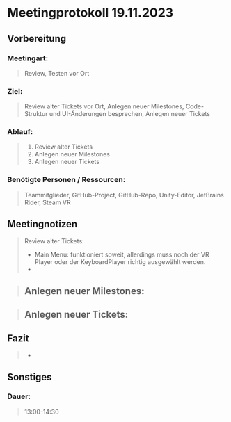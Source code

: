# Meetingprotokoll 19.11.2023

## Vorbereitung
### Meetingart:
> Review, Testen vor Ort

### Ziel:
> Review alter Tickets vor Ort, Anlegen neuer Milestones, Code-Struktur und UI-Änderungen besprechen, 
> Anlegen neuer Tickets

### Ablauf:
>1. Review alter Tickets
>2. Anlegen neuer Milestones
>3. Anlegen neuer Tickets

### Benötigte Personen / Ressourcen:
> Teammitglieder, GitHub-Project, GitHub-Repo, Unity-Editor, JetBrains Rider, Steam VR

## Meetingnotizen
> Review alter Tickets:
>- Main Menu: funktioniert soweit, allerdings muss noch 
der VR Player oder der KeyboardPlayer richtig ausgewählt werden.
>- 

> Anlegen neuer Milestones:
>- 

> Anlegen neuer Tickets:
>- 

## Fazit
>- 

## Sonstiges
### Dauer:
> 13:00-14:30
